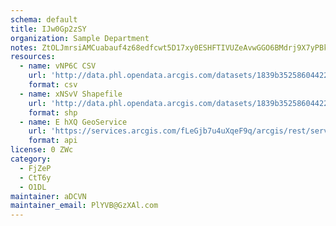 ```yaml
---
schema: default
title: IJw0Gp2zSY 
organization: Sample Department 
notes: ZtOLJmrsiAMCuabauf4z68edfcwt5D17xy0ESHFTIVUZeAvwGGO6BMdrj9X7yPBkvFLhEUl8D22nzNq WTYjQpPXgQqixR4W35VY 
resources:
  - name: vNP6C CSV
    url: 'http://data.phl.opendata.arcgis.com/datasets/1839b35258604422b0b520cbb668df0d_0.csv'
    format: csv
  - name: xNSvV Shapefile
    url: 'http://data.phl.opendata.arcgis.com/datasets/1839b35258604422b0b520cbb668df0d_0.zip'
    format: shp
  - name: E hXQ GeoService
    url: 'https://services.arcgis.com/fLeGjb7u4uXqeF9q/arcgis/rest/services/Air_Monitoring_Stations/FeatureServer/0/query'
    format: api
license: 0 ZWc 
category:
  - FjZeP 
  - CtT6y 
  - O1DL  
maintainer: aDCVN  
maintainer_email: PlYVB@GzXAl.com
---
```

